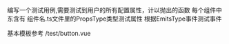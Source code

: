 <!-- 测试组件 -->

编写一个测试用例,需要测试到用户的所有配置属性，计以抛出的函数
每个组件中东含有 组件名.ts文件里的PropsType类型测试属性
根据EmitsType事件测试事件

基本模板参考 /test/button.vue
